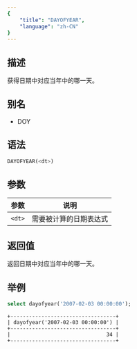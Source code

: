 ```yaml
---
{
    "title": "DAYOFYEAR",
    "language": "zh-CN"
}
---
```


## 描述

获得日期中对应当年中的哪一天。

## 别名

- DOY

## 语法

```sql
DAYOFYEAR(<dt>)
```

## 参数

| 参数 | 说明 |
| -- | -- |
| `<dt>` | 需要被计算的日期表达式 |

## 返回值

返回日期中对应当年中的哪一天。

## 举例

```sql
select dayofyear('2007-02-03 00:00:00');
```

```text
+----------------------------------+
| dayofyear('2007-02-03 00:00:00') |
+----------------------------------+
|                               34 |
+----------------------------------+
```